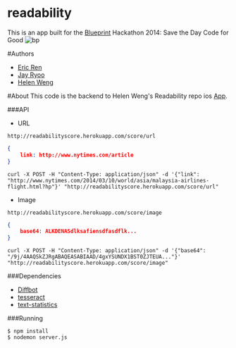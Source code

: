 readability
===========
This is an app built for the [Blueprint](https://www.github.com/calblueprint) Hackathon 2014: Save the Day Code for Good
![bp](http://bptech.berkeley.edu/assets/logo-full-large-d6419503b443e360bc6c404a16417583.png "BP Banner")

#Authors
- [Eric Ren](https://github.com/rencire)
- [Jay Ryoo](https://github.com/jryoo)
- [Helen Weng](https://github.com/helenaut)

#About
This code is the backend to Helen Weng's Readability repo ios [App](https://github.com/helenaut/readabilityapp).

###API
- URL
```shell
http://readabilityscore.herokuapp.com/score/url
```

```json
{
    link: http://www.nytimes.com/article
}
```

```shell
curl -X POST -H "Content-Type: application/json" -d '{"link": "http://www.nytimes.com/2014/03/10/world/asia/malaysia-airlines-flight.html?hp"}' "http://readabilityscore.herokuapp.com/score/url"
```

- Image
```shell
http://readabilityscore.herokuapp.com/score/image
```

```json
{
    base64: ALKDENASdlksafiensdfasdflk...
}
```

```shell
curl -X POST -H "Content-Type: application/json" -d '{"base64": "/9j/4AAQSkZJRgABAQEASABIAAD/4gxYSUNDX1BST0ZJTEUA..."}' "http://readabilityscore.herokuapp.com/score/image"
```

###Dependencies
- [Diffbot](http://www.diffbot.com/)
- [tesseract](https://code.google.com/p/tesseract-ocr/)
- [text-statistics](https://readability-score.com/)

###Running
```shell
$ npm install
$ nodemon server.js
```